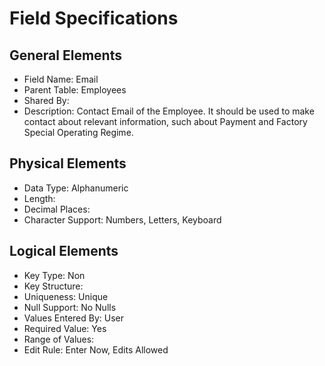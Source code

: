 # Field Specifications

## General Elements

- Field Name: Email
- Parent Table: Employees
- Shared By: 
- Description: Contact Email of the Employee. It should be used to make contact about relevant information, such about Payment and Factory Special Operating Regime.

## Physical Elements

- Data Type: Alphanumeric
- Length: 
- Decimal Places: 
- Character Support: Numbers, Letters, Keyboard

## Logical Elements

- Key Type: Non
- Key Structure: 
- Uniqueness: Unique
- Null Support: No Nulls
- Values Entered By: User
- Required Value: Yes
- Range of Values: 
- Edit Rule: Enter Now, Edits Allowed

